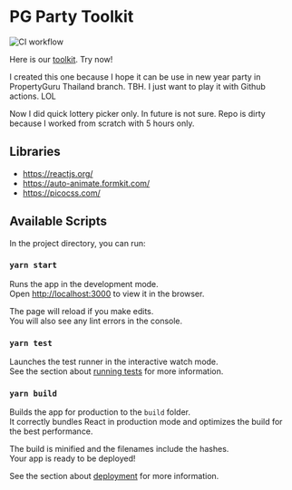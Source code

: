 # PG Party Toolkit

![CI workflow](https://github.com/ethaizone/pg-party-toolkit/actions/workflows/build-to-gh-pages.yml/badge.svg)

Here is our [toolkit](https://ethaizone.github.io/pg-party-toolkit/). Try now!

I created this one because I hope it can be use in new year party in PropertyGuru Thailand branch. TBH. I just want to play it with Github actions. LOL

Now I did quick lottery picker only. In future is not sure. Repo is dirty because I worked from scratch with 5 hours only.

## Libraries
- https://reactjs.org/
- https://auto-animate.formkit.com/
- https://picocss.com/

## Available Scripts

In the project directory, you can run:

### `yarn start`

Runs the app in the development mode.\
Open [http://localhost:3000](http://localhost:3000) to view it in the browser.

The page will reload if you make edits.\
You will also see any lint errors in the console.

### `yarn test`

Launches the test runner in the interactive watch mode.\
See the section about [running tests](https://facebook.github.io/create-react-app/docs/running-tests) for more information.

### `yarn build`

Builds the app for production to the `build` folder.\
It correctly bundles React in production mode and optimizes the build for the best performance.

The build is minified and the filenames include the hashes.\
Your app is ready to be deployed!

See the section about [deployment](https://facebook.github.io/create-react-app/docs/deployment) for more information.

